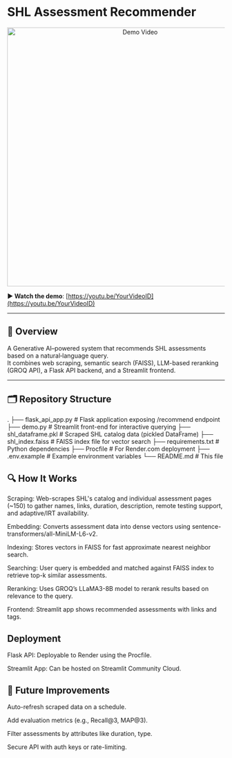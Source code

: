 # SHL Assessment Recommender

<p align="center">
  <a href="https://youtu.be/YourVideoID">
    <img src="https://img.youtube.com/vi/YourVideoID/0.jpg" alt="Demo Video" width="600"/>
  </a>
</p>

**▶️ Watch the demo**: [https://youtu.be/YourVideoID](https://youtu.be/YourVideoID)

---

## 📖 Overview  
A Generative AI–powered system that recommends SHL assessments based on a natural‑language query.  
It combines web scraping, semantic search (FAISS), LLM-based reranking (GROQ API), a Flask API backend, and a Streamlit frontend.

---

## 🗂 Repository Structure  
. ├── flask_api_app.py # Flask application exposing /recommend endpoint ├── demo.py # Streamlit front-end for interactive querying ├── shl_dataframe.pkl # Scraped SHL catalog data (pickled DataFrame) ├── shl_index.faiss # FAISS index file for vector search ├── requirements.txt # Python dependencies ├── Procfile # For Render.com deployment ├── .env.example # Example environment variables └── README.md # This file
## 🔍 How It Works
Scraping: Web-scrapes SHL's catalog and individual assessment pages (~150) to gather names, links, duration, description, remote testing support, and adaptive/IRT availability.

Embedding: Converts assessment data into dense vectors using sentence-transformers/all-MiniLM-L6-v2.

Indexing: Stores vectors in FAISS for fast approximate nearest neighbor search.

Searching: User query is embedded and matched against FAISS index to retrieve top-k similar assessments.

Reranking: Uses GROQ’s LLaMA3-8B model to rerank results based on relevance to the query.

Frontend: Streamlit app shows recommended assessments with links and tags.
## Deployment
Flask API: Deployable to Render using the Procfile.

Streamlit App: Can be hosted on Streamlit Community Cloud.
## 🔧 Future Improvements
Auto-refresh scraped data on a schedule.

Add evaluation metrics (e.g., Recall@3, MAP@3).

Filter assessments by attributes like duration, type.

Secure API with auth keys or rate-limiting.
